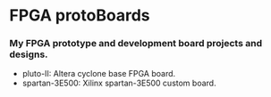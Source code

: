 # FPGA protoBoards
### My FPGA prototype and development board projects and designs.

 - pluto-II: Altera cyclone base FPGA board.
 - spartan-3E500: Xilinx spartan-3E500 custom board.
